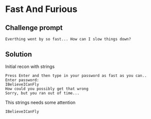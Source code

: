 # Fast And  Furious

## Challenge prompt
```
Everthing went by so fast... How can I slow things down?
```

## **Solution**
Initial recon with strings
```
Press Enter and then type in your password as fast as you can..
Enter password:
IBelieveICanFly
How could you possibly get that wrong
Sorry, but you ran out of time...
```

This strings needs some attention
```
IBelieveICanFly
```